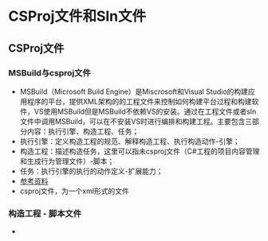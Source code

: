 # CSProj文件和Sln文件

## CSProj文件

### MSBuild与csproj文件

- MSBuild（Microsoft Build Engine）是Miscrosoft和Visual Studio的构建应用程序的平台，提供XML架构的的工程文件来控制如何构建平台过程和构建软件，VS使用MSBuild但是MSBuild不依赖VS的安装。通过在工程文件或者sln文件中调用MSBuild，可以在不安装VS时进行编排和构建工程。主要包含三部分内容：执行引擎、构造工程、任务；
- 执行引擎：定义构造工程的规范、解释构造工程、执行构造动作-引擎；
- 构造工程：描述构造任务，这里可以指未csproj文件（C#工程的项目内容管理和生成行为管理文件）-脚本；
- 任务：执行引擎的执行的动作定义-扩展能力；    
- [参考资料](https://www.cnblogs.com/shanyou/p/3452938.html)
- csproj文件，为一个xml形式的文件

### 构造工程 - 脚本文件

- 